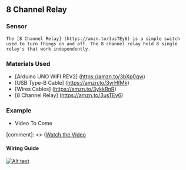 ## 8 Channel Relay

### Sensor
	The [8 Channel Relay] (https://amzn.to/3usTEy6) is a simple switch used to turn things on and off. The 8 channel relay hold 8 single relay's that work independently.


### Materials Used
 - [Arduino UNO WIFI REV2] (https://amzn.to/3bXp0qw) 
 - [USB Type-B Cable] (https://amzn.to/3yrHfMk) 
 - [Wires Cables] (https://amzn.to/3ykkRnR) 
 - [8 Channel Relay] (https://amzn.to/3usTEy6) 

    
### Example
- Video To Come

[comment]: <> ([Watch the Video](https://www.goprogro.com/) 

#### Wiring Guide
[![Alt text](https://goprogro.com/wp-content/uploads/2022/07/8-channel-relay-arduino-4-sm.png "Title")](https://goprogro.com/code/8-channel-relay/)